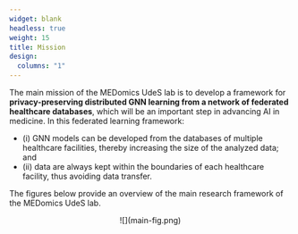 ```yaml
---
widget: blank
headless: true
weight: 15
title: Mission
design:
  columns: "1"
---
```


The main mission of the MEDomics UdeS lab is to develop a framework for **privacy-preserving distributed GNN learning 
from a network of federated healthcare databases**, which will be an important step in advancing AI in medicine. In 
this federated learning framework: 
- (i) GNN models can be developed from the databases of multiple healthcare facilities, thereby increasing the size of the analyzed data; and 
- (ii) data are always kept within the boundaries of each healthcare facility, thus avoiding data transfer.

The figures below provide an overview of the main research framework of the MEDomics UdeS lab.

<div style="text-align: center;">
![](main-fig.png)
<div>
